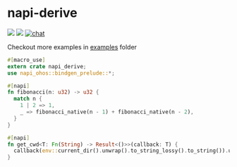 # napi-derive

<a href="https://docs.rs/crate/napi-derive"><img src="https://docs.rs/napi-derive/badge.svg"></img></a>
<a href="https://crates.io/crates/napi-derive"><img src="https://img.shields.io/crates/v/napi-derive.svg"></img></a>
<a href="https://discord.gg/SpWzYHsKHs">
<img src="https://img.shields.io/discord/874290842444111882.svg?logo=discord&style=flat-square"
    alt="chat" />
</a>

Checkout more examples in [examples](../../examples) folder

```rust
#[macro_use]
extern crate napi_derive;
use napi_ohos::bindgen_prelude::*;

#[napi]
fn fibonacci(n: u32) -> u32 {
  match n {
    1 | 2 => 1,
    _ => fibonacci_native(n - 1) + fibonacci_native(n - 2),
  }
}

#[napi]
fn get_cwd<T: Fn(String) -> Result<()>>(callback: T) {
  callback(env::current_dir().unwrap().to_string_lossy().to_string()).unwrap();
}
```
